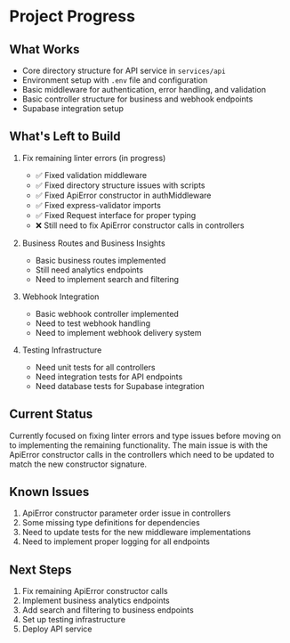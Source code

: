 # Project Progress

## What Works

- Core directory structure for API service in `services/api`
- Environment setup with `.env` file and configuration
- Basic middleware for authentication, error handling, and validation
- Basic controller structure for business and webhook endpoints
- Supabase integration setup

## What's Left to Build

1. Fix remaining linter errors (in progress)
   - ✅ Fixed validation middleware
   - ✅ Fixed directory structure issues with scripts
   - ✅ Fixed ApiError constructor in authMiddleware
   - ✅ Fixed express-validator imports
   - ✅ Fixed Request interface for proper typing
   - ❌ Still need to fix ApiError constructor calls in controllers

2. Business Routes and Business Insights
   - Basic business routes implemented
   - Still need analytics endpoints
   - Need to implement search and filtering
   
3. Webhook Integration
   - Basic webhook controller implemented
   - Need to test webhook handling
   - Need to implement webhook delivery system

4. Testing Infrastructure
   - Need unit tests for all controllers
   - Need integration tests for API endpoints
   - Need database tests for Supabase integration

## Current Status

Currently focused on fixing linter errors and type issues before moving on to implementing the remaining functionality. The main issue is with the ApiError constructor calls in the controllers which need to be updated to match the new constructor signature.

## Known Issues

1. ApiError constructor parameter order issue in controllers
2. Some missing type definitions for dependencies
3. Need to update tests for the new middleware implementations
4. Need to implement proper logging for all endpoints

## Next Steps

1. Fix remaining ApiError constructor calls
2. Implement business analytics endpoints
3. Add search and filtering to business endpoints
4. Set up testing infrastructure
5. Deploy API service 